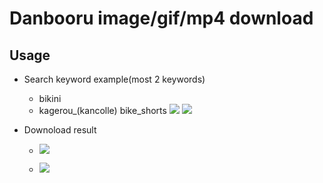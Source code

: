 # Danbooru image/gif/mp4 download
## Usage
* Search keyword example(most 2 keywords)
    * bikini
    * kagerou_(kancolle) bike_shorts
    ![](https://hackmd.io/_uploads/BkxmJ3_A2.png)
    ![](https://hackmd.io/_uploads/Hy3P1huA2.png)

* Downoload result
    * ![](https://hackmd.io/_uploads/BkRhCiOCh.png)
    
    * ![](https://hackmd.io/_uploads/ryDV6j_Ch.png)
